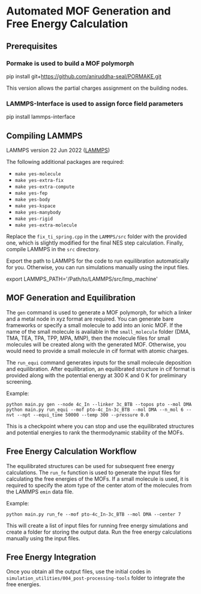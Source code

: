 
# Automated MOF Generation and Free Energy Calculation

## Prerequisites

### Pormake is used to build a MOF polymorph

pip install git+https://github.com/aniruddha-seal/PORMAKE.git 

This version allows the partial charges assignment on the building nodes.

### LAMMPS-Interface is used to assign force field parameters

pip install lammps-interface

## Compiling LAMMPS

LAMMPS version 22 Jun 2022 ([LAMMPS](https://github.com/lammps/lammps/releases/tag/stable_23Jun2022))

The following additional packages are required:

- `make yes-molecule`
- `make yes-extra-fix`
- `make yes-extra-compute`
- `make yes-fep`
- `make yes-body`
- `make yes-kspace`
- `make yes-manybody`
- `make yes-rigid`
- `make yes-extra-molecule`

Replace the `fix_ti_spring.cpp` in the `LAMMPS/src` folder with the provided one, which is slightly modified for the final NES step calculation. Finally, compile LAMMPS in the `src` directory.

Export the path to LAMMPS for the code to run equilibration automatically for you. Otherwise, you can run simulations manually using the input files.

export LAMMPS_PATH='/Path/to/LAMMPS/src/lmp_machine'

## MOF Generation and Equilibration

The `gen` command is used to generate a MOF polymorph, for which a linker and a metal node in xyz format are required. You can generate bare frameworks or specify a small molecule to add into an ionic MOF. If the name of the small molecule is available in the `small_molecule` folder (DMA, TMA, TEA, TPA, TPP, MPA, MNP), then the molecule files for small molecules will be created along with the generated MOF. Otherwise, you would need to provide a small molecule in cif format with atomic charges.

The `run_equi` command generates inputs for the small molecule deposition and equilibration. After equilibration, an equilibrated structure in cif format is provided along with the potential energy at 300 K and 0 K for preliminary screening.

Example:

`python main.py gen --node 4c_In --linker 3c_BTB --topos pto --mol DMA`
`python main.py run_equi --mof pto-4c_In-3c_BTB --mol DMA --n_mol 6 --nvt --npt --equi_time 50000 --temp 300 --pressure 0.0`

This is a checkpoint where you can stop and use the equilibrated structures and potential energies to rank the thermodynamic stability of the MOFs.

## Free Energy Calculation Workflow

The equilibrated structures can be used for subsequent free energy calculations. The `run_fe` function is used to generate the input files for calculating the free energies of the MOFs. If a small molecule is used, it is required to specify the atom type of the center atom of the molecules from the LAMMPS `emin` data file.

Example:

`python main.py run_fe --mof pto-4c_In-3c_BTB --mol DMA --center 7`

This will create a list of input files for running free energy simulations and create a folder for storing the output data. Run the free energy calculations manually using the input files.

## Free Energy Integration

Once you obtain all the output files, use the initial codes in `simulation_utilities/004_post-processing-tools` folder to integrate the free energies. 
